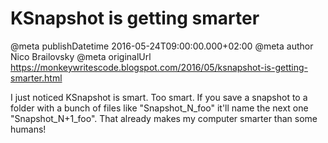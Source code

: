 # KSnapshot is getting smarter

@meta publishDatetime 2016-05-24T09:00:00.000+02:00
@meta author Nico Brailovsky
@meta originalUrl https://monkeywritescode.blogspot.com/2016/05/ksnapshot-is-getting-smarter.html

I just noticed KSnapshot is smart. Too smart. If you save a snapshot to a folder with a bunch of files like "Snapshot\_N\_foo" it'll name the next one "Snapshot\_N+1\_foo". That already makes my computer smarter than some humans!

